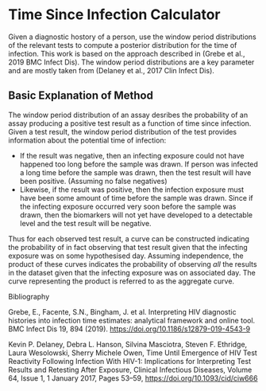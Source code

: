 # Time Since Infection Calculator

Given a diagnostic hostory of a person, use the window period distributions of the relevant tests to compute a posterior distribution for the time of infection. This work is based on the approach described in (Grebe et al., 2019 BMC Infect Dis). The window period distributions are a key parameter and are mostly taken from (Delaney et al., 2017 Clin Infect Dis).

## Basic Explanation of Method

The window period distribution of an assay desribes the probability of an assay producing a positive test result as a function of time since infection. Given a test result, the window period distribution of the test provides information about the potential time of infection:

* If the result was negative, then an infecting exposure could not have happened too long before the sample was drawn. If person was infected a long time before the sample was drawn, then the test result will have been positive. (Assuming no false negatives)
* Likewise, if the result was positive, then the infection exposure must have been some amount of time before the sample was drawn. Since if the infecting exposure occurred very soon before the sample was drawn, then the biomarkers will not yet have developed to a detectable level and the test result will be negative.

Thus for each observed test result, a curve can be constructed indicating the probability of in fact observing that test result given that the infecting exposure was on some hypothesised day. Assuming independence, the product of these curves indicates the probability of observing *all* the results in the dataset given that the infecting exposure was on associated day. The curve representing the product is referred to as the aggregate curve.








Bibliography

Grebe, E., Facente, S.N., Bingham, J. et al. Interpreting HIV diagnostic histories into infection time estimates: analytical framework and online tool. BMC Infect Dis 19, 894 (2019). https://doi.org/10.1186/s12879-019-4543-9

Kevin P. Delaney, Debra L. Hanson, Silvina Masciotra, Steven F. Ethridge, Laura Wesolowski, Sherry Michele Owen, Time Until Emergence of HIV Test Reactivity Following Infection With HIV-1: Implications for Interpreting Test Results and Retesting After Exposure, Clinical Infectious Diseases, Volume 64, Issue 1, 1 January 2017, Pages 53–59, https://doi.org/10.1093/cid/ciw666
